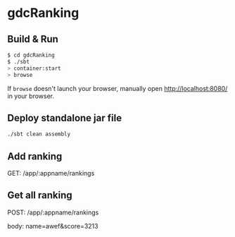 # gdcRanking #

## Build & Run ##

```sh
$ cd gdcRanking
$ ./sbt
> container:start
> browse
```

If `browse` doesn't launch your browser, manually open [http://localhost:8080/](http://localhost:8080/) in your browser.

## Deploy standalone jar file ##

```sh
./sbt clean assembly
```

## Add ranking ##

GET:
/app/:appname/rankings

## Get all ranking ##

POST:
/app/:appname/rankings

body: name=awef&score=3213
